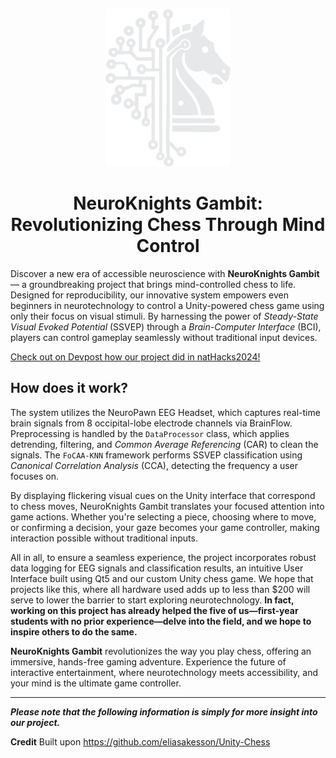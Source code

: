 <p align="center"><img src="static/img/logo_white.png" alt="NeuroKnights Logo" width="200"/></p>

<h1 align="center">NeuroKnights Gambit: <br/> Revolutionizing Chess Through Mind Control</h1>

Discover a new era of accessible neuroscience with **NeuroKnights Gambit** — a groundbreaking project that brings mind-controlled chess to life. Designed for reproducibility, our innovative system empowers even beginners in neurotechnology to control a Unity-powered chess game using only their focus on visual stimuli. By harnessing the power of *Steady-State Visual Evoked Potential* (SSVEP) through a *Brain-Computer Interface* (BCI), players can control gameplay seamlessly without traditional input devices.

[Check out on Devpost how our project did in natHacks2024!](https://devpost.com/software/neuroknights-gambit)

## How does it work?

The system utilizes the NeuroPawn EEG Headset, which captures real-time brain signals from 8 occipital-lobe electrode channels via BrainFlow. Preprocessing is handled by the `DataProcessor` class, which applies detrending, filtering, and *Common Average Referencing* (CAR) to clean the signals. The `FoCAA-KNN` framework performs SSVEP classification using *Canonical Correlation Analysis* (CCA), detecting the frequency a user focuses on.

By displaying flickering visual cues on the Unity interface that correspond to chess moves, NeuroKnights Gambit translates your focused attention into game actions. Whether you're selecting a piece, choosing where to move, or confirming a decision, your gaze becomes your game controller, making interaction possible without traditional inputs.

All in all, to ensure a seamless experience, the project incorporates robust data logging for EEG signals and classification results, an intuitive User Interface built using Qt5 and our custom Unity chess game.  We hope that projects like this, where all hardware used adds up to less than $200 will serve to lower the barrier to start exploring neurotechnology. **In fact, working on this project has already helped the five of us—first-year students with no prior experience—delve into the field, and we hope to inspire others to do the same.**

**NeuroKnights Gambit** revolutionizes the way you play chess, offering an immersive, hands-free gaming adventure. Experience the future of interactive entertainment, where neurotechnology meets accessibility, and your mind is the ultimate game controller.

---
***Please note that the following information is simply for more insight into our project.***

**Credit** Built upon https://github.com/eliasakesson/Unity-Chess
